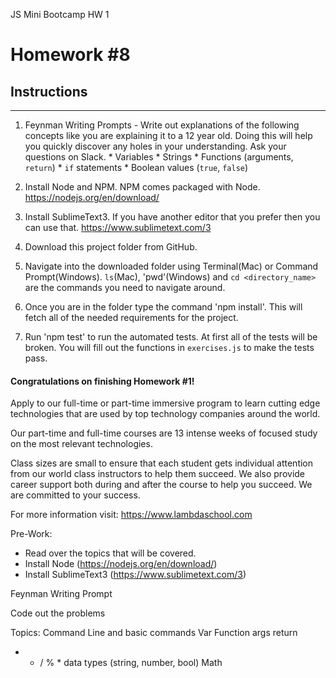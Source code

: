 JS Mini Bootcamp HW 1



# Homework #8

## Instructions
---
1. Feynman Writing Prompts - Write out explanations of the following concepts like you are explaining it to a 12 year old.  Doing this will help you quickly discover any holes in your understanding.  Ask your questions on Slack.
		* Variables
		* Strings
		* Functions (arguments, `return`)
		* `if` statements
		* Boolean values (`true`, `false`)


2. Install Node and NPM.  NPM comes packaged with Node. https://nodejs.org/en/download/


3. Install SublimeText3.  If you have another editor that you prefer then you can use that. https://www.sublimetext.com/3


4. Download this project folder from GitHub.


5. Navigate into the downloaded folder using Terminal(Mac) or Command Prompt(Windows).  `ls`(Mac), 'pwd'(Windows) and `cd <directory_name>` are the commands you need to navigate around.


6. Once you are in the folder type the command 'npm install'.  This will fetch all of the needed requirements for the project.


7. Run 'npm test' to run the automated tests.  At first all of the tests will be broken.  You will fill out the functions in `exercises.js` to make the tests pass.




#### Congratulations on finishing Homework #1!
Apply to our full-time or part-time immersive program to learn cutting edge technologies that are used by top technology companies around the world.

Our part-time and full-time courses are 13 intense weeks of focused study on the most relevant technologies.  

Class sizes are small to ensure that each student gets individual attention from our world class instructors to help them succeed.  We also provide career support both during and after the course to help you succeed.  We are committed to your success.

For more information visit: https://www.lambdaschool.com










Pre-Work:
- Read over the topics that will be covered.
- Install Node (https://nodejs.org/en/download/)
- Install SublimeText3 (https://www.sublimetext.com/3)

Feynman Writing Prompt

Code out the problems

Topics:
Command Line and basic commands
Var
Function
  args
  return
+ - / % *
data types (string, number, bool)
Math
